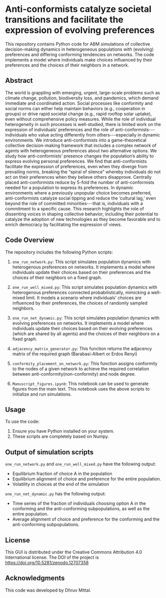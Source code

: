 # Anti-conformists catalyze societal transitions and facilitate the expression of evolving preferences

This repository contains Python code for ABM simulations of collective decision-making dynamics in heterogeneous populations with (evolving) preferences and differing conforming tendencies on networks. The code implements a model where individuals make choices influenced by their preferences and the choices of their neighbors in a network. 

## Abstract
The world is grappling with emerging, urgent, large-scale problems such as climate change, pollution, biodiversity loss, and pandemics, which demand immediate and coordinated action. Social processes like conformity and social norms can either help maintain behaviors (e.g., cooperation in groups) or drive rapid societal change (e.g., rapid rooftop solar uptake), even without comprehensive policy measures. 
While the role of individual heterogeneity in such processes is well-studied, there is limited work on the expression of individuals’ preferences and the role of anti-conformists---individuals who value acting differently from others---especially in dynamic environments. We introduce anti-conformists into a game-theoretical collective decision-making framework that includes a complex network of agents with heterogeneous preferences about two alternative options. We study how anti-conformists’ presence changes the population’s ability to express evolving personal preferences. We find that anti-conformists facilitate the expression of preferences, even when they diverge from prevailing norms, breaking the “spiral of silence” whereby individuals do not act on their preferences when they believe others disapprove. Centrally placed anti-conformists reduce by 5-fold the number of anti-conformists needed for a population to express its preferences. In dynamic environments where a previously unpopular choice becomes preferred, anti-conformists catalyze social tipping and reduce the ‘cultural lag,’ even beyond the role of committed minorities---that is, individuals with a commitment to a specific cause. This research highlights the role of dissenting voices in shaping collective behavior, including their potential to catalyze the adoption of new technologies as they become favorable and to enrich democracy by facilitating the expression of views.

## Code Overview

The repository includes the following Python scripts:

1. `one_run_network.py`: This script simulates population dynamics with heterogenous preferences on networks. It implements a model where individuals update their choices based on their preferences and the choices of their neighbors on a fixed graph.

2. `one_run_well_mixed.py`: This script simulates population dynamics with heterogenous preferences connected probabilistically, mimicking a well-mixed limit. It models a scenario where individuals' choices are influenced by their preferences, the choices of randomly sampled neighbors.

3. `one_run_net_dynamic.py`: This script simulates population dynamics with evolving preferences on networks. It implements a model where individuals update their choices based on their evolving preferences (which are shared by all agents) and the choices of their neighbors on a fixed graph.

4. `adjacency_matrix_generator.py`: This function returns the adjacency matrix of the required graph (Barabasi-Albert or Erdos Renyi)

5. `conformity_placement_on_network.py`: This function assigns conformity to the nodes of a given network to achieve the required correlation between anti-conformity(non-conformity) and node degree.

6. `Manuscript_figures.ipynb`: This notebook can be used to generate figures from the main text. This notebook uses the above scripts to initialize and run simulations.

## Usage

To use the code:

1. Ensure you have Python installed on your system.
2. These scripts are completely based on Numpy. 


## Output of simulation scripts

`one_run_network.py` and `one_run_well_mixed.py` have the following output:

- Equilibrium fraction of choice A in the population
- Equilibrium alignment of choice and preference for the entire population.
- Volatility in choices at the end of the simulation

  
`one_run_net_dynamic.py` has the following output: 

- Time series of the fraction of individuals choosing option A in the conforming and the anti-conforming subpopulations, as well as the entire population.
- Average alignment of choice and preference for the conforming and the anti-conforming subpopulations.

## License

This GUI is distributed under the Creative Commons Attribution 4.0 International license. The DOI of the project is https://doi.org/10.5281/zenodo.12707358


## Acknowledgments

This code was developed by Dhruv Mittal.
